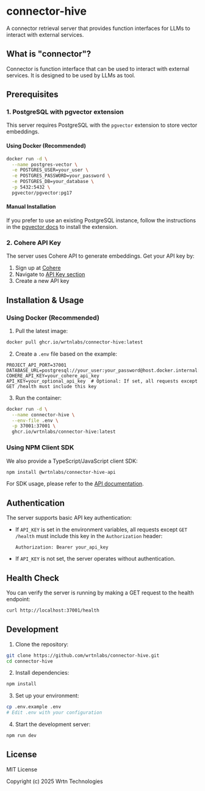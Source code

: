 # connector-hive

A connector retrieval server that provides function interfaces for LLMs to interact with external services.

## What is "connector"?

Connector is function interface that can be used to interact with external services. It is designed to be used by LLMs as tool.

## Prerequisites

### 1. PostgreSQL with pgvector extension

This server requires PostgreSQL with the `pgvector` extension to store vector embeddings.

#### Using Docker (Recommended)

```bash
docker run -d \
  --name postgres-vector \
  -e POSTGRES_USER=your_user \
  -e POSTGRES_PASSWORD=your_password \
  -e POSTGRES_DB=your_database \
  -p 5432:5432 \
  pgvector/pgvector:pg17
```

#### Manual Installation

If you prefer to use an existing PostgreSQL instance, follow the instructions in the [pgvector docs](https://github.com/pgvector/pgvector) to install the extension.

### 2. Cohere API Key

The server uses Cohere API to generate embeddings. Get your API key by:

1. Sign up at [Cohere](https://cohere.com/)
2. Navigate to [API Key section](https://dashboard.cohere.com/api-keys)
3. Create a new API key

## Installation & Usage

### Using Docker (Recommended)

1. Pull the latest image:

```bash
docker pull ghcr.io/wrtnlabs/connector-hive:latest
```

2. Create a `.env` file based on the example:

```env
PROJECT_API_PORT=37001
DATABASE_URL=postgresql://your_user:your_password@host.docker.internal:5432/your_database
COHERE_API_KEY=your_cohere_api_key
API_KEY=your_optional_api_key  # Optional: If set, all requests except GET /health must include this key
```

3. Run the container:

```bash
docker run -d \
  --name connector-hive \
  --env-file .env \
  -p 37001:37001 \
  ghcr.io/wrtnlabs/connector-hive:latest
```

### Using NPM Client SDK

We also provide a TypeScript/JavaScript client SDK:

```bash
npm install @wrtnlabs/connector-hive-api
```

For SDK usage, please refer to the [API documentation](packages/api/README.md).

## Authentication

The server supports basic API key authentication:

- If `API_KEY` is set in the environment variables, all requests except `GET /health` must include this key in the `Authorization` header:
  ```
  Authorization: Bearer your_api_key
  ```
- If `API_KEY` is not set, the server operates without authentication.

## Health Check

You can verify the server is running by making a GET request to the health endpoint:

```bash
curl http://localhost:37001/health
```

## Development

1. Clone the repository:

```bash
git clone https://github.com/wrtnlabs/connector-hive.git
cd connector-hive
```

2. Install dependencies:

```bash
npm install
```

3. Set up your environment:

```bash
cp .env.example .env
# Edit .env with your configuration
```

4. Start the development server:

```bash
npm run dev
```

## License

MIT License

Copyright (c) 2025 Wrtn Technologies
